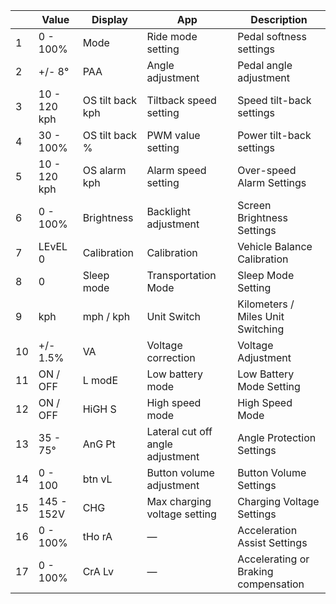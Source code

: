 |  | Value | Display | App | Description |
| --- | --- | --- | --- | --- |
|  1 | 0 - 100% | Mode | Ride mode setting | Pedal softness settings |
|  2 | +/- 8° | PAA | Angle adjustment | Pedal angle adjustment |
|  3 | 10 - 120 kph | OS tilt back kph | Tiltback speed setting | Speed tilt-back settings |
|  4 | 30 - 100% | OS tilt back % | PWM value setting | Power tilt-back settings |
|  5 | 10 - 120 kph | OS alarm kph | Alarm speed setting | Over-speed Alarm Settings |
|  6 | 0 - 100% | Brightness | Backlight adjustment | Screen Brightness Settings |
|  7 | LEvEL 0 | Calibration | Calibration | Vehicle Balance Calibration |
|  8 | 0 | Sleep mode | Transportation Mode | Sleep Mode Setting |
|  9 | kph | mph / kph | Unit Switch | Kilometers / Miles Unit Switching |
| 10 | +/- 1.5% | VA | Voltage correction | Voltage Adjustment |
| 11 | ON / OFF | L modE | Low battery mode | Low Battery Mode Setting |
| 12 | ON / OFF | HiGH S | High speed mode | High Speed Mode |
| 13 | 35 - 75° | AnG Pt | Lateral cut off angle adjustment | Angle Protection Settings |
| 14 | 0 - 100 | btn vL | Button volume adjustment | Button Volume Settings |
| 15 | 145 - 152V | CHG | Max charging voltage setting | Charging Voltage Settings |
| 16 | 0 - 100% | tHo rA | — | Acceleration Assist Settings |
| 17 | 0 - 100% | CrA Lv | — | Accelerating or Braking compensation |
